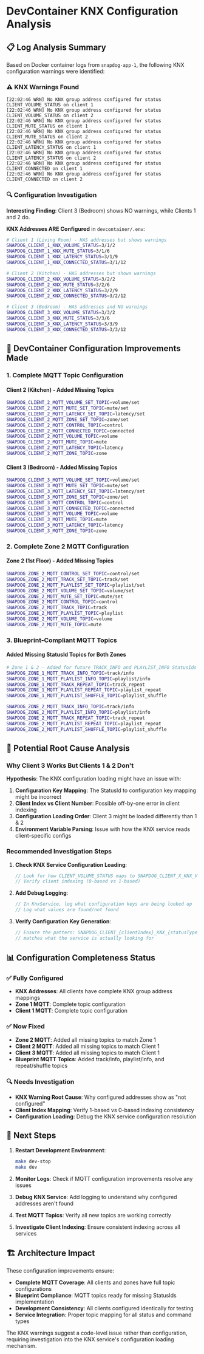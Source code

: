 # DevContainer KNX Configuration Analysis

## 📋 Log Analysis Summary

Based on Docker container logs from `snapdog-app-1`, the following KNX configuration warnings were identified:

### ⚠️ KNX Warnings Found

```
[22:02:46 WRN] No KNX group address configured for status CLIENT_VOLUME_STATUS on client 1
[22:02:46 WRN] No KNX group address configured for status CLIENT_VOLUME_STATUS on client 2
[22:02:46 WRN] No KNX group address configured for status CLIENT_MUTE_STATUS on client 1
[22:02:46 WRN] No KNX group address configured for status CLIENT_MUTE_STATUS on client 2
[22:02:46 WRN] No KNX group address configured for status CLIENT_LATENCY_STATUS on client 1
[22:02:46 WRN] No KNX group address configured for status CLIENT_LATENCY_STATUS on client 2
[22:02:46 WRN] No KNX group address configured for status CLIENT_CONNECTED on client 1
[22:02:46 WRN] No KNX group address configured for status CLIENT_CONNECTED on client 2
```

### 🔍 Configuration Investigation

**Interesting Finding**: Client 3 (Bedroom) shows NO warnings, while Clients 1 and 2 do.

**KNX Addresses ARE Configured** in `devcontainer/.env`:
```bash
# Client 1 (Living Room) - HAS addresses but shows warnings
SNAPDOG_CLIENT_1_KNX_VOLUME_STATUS=3/1/2
SNAPDOG_CLIENT_1_KNX_MUTE_STATUS=3/1/6
SNAPDOG_CLIENT_1_KNX_LATENCY_STATUS=3/1/9
SNAPDOG_CLIENT_1_KNX_CONNECTED_STATUS=3/1/12

# Client 2 (Kitchen) - HAS addresses but shows warnings
SNAPDOG_CLIENT_2_KNX_VOLUME_STATUS=3/2/2
SNAPDOG_CLIENT_2_KNX_MUTE_STATUS=3/2/6
SNAPDOG_CLIENT_2_KNX_LATENCY_STATUS=3/2/9
SNAPDOG_CLIENT_2_KNX_CONNECTED_STATUS=3/2/12

# Client 3 (Bedroom) - HAS addresses and NO warnings
SNAPDOG_CLIENT_3_KNX_VOLUME_STATUS=3/3/2
SNAPDOG_CLIENT_3_KNX_MUTE_STATUS=3/3/6
SNAPDOG_CLIENT_3_KNX_LATENCY_STATUS=3/3/9
SNAPDOG_CLIENT_3_KNX_CONNECTED_STATUS=3/3/12
```

## 🚀 DevContainer Configuration Improvements Made

### 1. **Complete MQTT Topic Configuration**

#### Client 2 (Kitchen) - Added Missing Topics
```bash
SNAPDOG_CLIENT_2_MQTT_VOLUME_SET_TOPIC=volume/set
SNAPDOG_CLIENT_2_MQTT_MUTE_SET_TOPIC=mute/set
SNAPDOG_CLIENT_2_MQTT_LATENCY_SET_TOPIC=latency/set
SNAPDOG_CLIENT_2_MQTT_ZONE_SET_TOPIC=zone/set
SNAPDOG_CLIENT_2_MQTT_CONTROL_TOPIC=control
SNAPDOG_CLIENT_2_MQTT_CONNECTED_TOPIC=connected
SNAPDOG_CLIENT_2_MQTT_VOLUME_TOPIC=volume
SNAPDOG_CLIENT_2_MQTT_MUTE_TOPIC=mute
SNAPDOG_CLIENT_2_MQTT_LATENCY_TOPIC=latency
SNAPDOG_CLIENT_2_MQTT_ZONE_TOPIC=zone
```

#### Client 3 (Bedroom) - Added Missing Topics
```bash
SNAPDOG_CLIENT_3_MQTT_VOLUME_SET_TOPIC=volume/set
SNAPDOG_CLIENT_3_MQTT_MUTE_SET_TOPIC=mute/set
SNAPDOG_CLIENT_3_MQTT_LATENCY_SET_TOPIC=latency/set
SNAPDOG_CLIENT_3_MQTT_ZONE_SET_TOPIC=zone/set
SNAPDOG_CLIENT_3_MQTT_CONTROL_TOPIC=control
SNAPDOG_CLIENT_3_MQTT_CONNECTED_TOPIC=connected
SNAPDOG_CLIENT_3_MQTT_VOLUME_TOPIC=volume
SNAPDOG_CLIENT_3_MQTT_MUTE_TOPIC=mute
SNAPDOG_CLIENT_3_MQTT_LATENCY_TOPIC=latency
SNAPDOG_CLIENT_3_MQTT_ZONE_TOPIC=zone
```

### 2. **Complete Zone 2 MQTT Configuration**

#### Zone 2 (1st Floor) - Added Missing Topics
```bash
SNAPDOG_ZONE_2_MQTT_CONTROL_SET_TOPIC=control/set
SNAPDOG_ZONE_2_MQTT_TRACK_SET_TOPIC=track/set
SNAPDOG_ZONE_2_MQTT_PLAYLIST_SET_TOPIC=playlist/set
SNAPDOG_ZONE_2_MQTT_VOLUME_SET_TOPIC=volume/set
SNAPDOG_ZONE_2_MQTT_MUTE_SET_TOPIC=mute/set
SNAPDOG_ZONE_2_MQTT_CONTROL_TOPIC=control
SNAPDOG_ZONE_2_MQTT_TRACK_TOPIC=track
SNAPDOG_ZONE_2_MQTT_PLAYLIST_TOPIC=playlist
SNAPDOG_ZONE_2_MQTT_VOLUME_TOPIC=volume
SNAPDOG_ZONE_2_MQTT_MUTE_TOPIC=mute
```

### 3. **Blueprint-Compliant MQTT Topics**

#### Added Missing StatusId Topics for Both Zones
```bash
# Zone 1 & 2 - Added for future TRACK_INFO and PLAYLIST_INFO StatusIds
SNAPDOG_ZONE_1_MQTT_TRACK_INFO_TOPIC=track/info
SNAPDOG_ZONE_1_MQTT_PLAYLIST_INFO_TOPIC=playlist/info
SNAPDOG_ZONE_1_MQTT_TRACK_REPEAT_TOPIC=track_repeat
SNAPDOG_ZONE_1_MQTT_PLAYLIST_REPEAT_TOPIC=playlist_repeat
SNAPDOG_ZONE_1_MQTT_PLAYLIST_SHUFFLE_TOPIC=playlist_shuffle

SNAPDOG_ZONE_2_MQTT_TRACK_INFO_TOPIC=track/info
SNAPDOG_ZONE_2_MQTT_PLAYLIST_INFO_TOPIC=playlist/info
SNAPDOG_ZONE_2_MQTT_TRACK_REPEAT_TOPIC=track_repeat
SNAPDOG_ZONE_2_MQTT_PLAYLIST_REPEAT_TOPIC=playlist_repeat
SNAPDOG_ZONE_2_MQTT_PLAYLIST_SHUFFLE_TOPIC=playlist_shuffle
```

## 🔧 Potential Root Cause Analysis

### Why Client 3 Works But Clients 1 & 2 Don't

**Hypothesis**: The KNX configuration loading might have an issue with:

1. **Configuration Key Mapping**: The StatusId to configuration key mapping might be incorrect
2. **Client Index vs Client Number**: Possible off-by-one error in client indexing
3. **Configuration Loading Order**: Client 3 might be loaded differently than 1 & 2
4. **Environment Variable Parsing**: Issue with how the KNX service reads client-specific configs

### Recommended Investigation Steps

1. **Check KNX Service Configuration Loading**:
   ```csharp
   // Look for how CLIENT_VOLUME_STATUS maps to SNAPDOG_CLIENT_X_KNX_VOLUME_STATUS
   // Verify client indexing (0-based vs 1-based)
   ```

2. **Add Debug Logging**:
   ```csharp
   // In KnxService, log what configuration keys are being looked up
   // Log what values are found/not found
   ```

3. **Verify Configuration Key Generation**:
   ```csharp
   // Ensure the pattern: SNAPDOG_CLIENT_{clientIndex}_KNX_{statusType}_STATUS
   // matches what the service is actually looking for
   ```

## 📊 Configuration Completeness Status

### ✅ Fully Configured
- **KNX Addresses**: All clients have complete KNX group address mappings
- **Zone 1 MQTT**: Complete topic configuration
- **Client 1 MQTT**: Complete topic configuration

### ✅ Now Fixed
- **Zone 2 MQTT**: Added all missing topics to match Zone 1
- **Client 2 MQTT**: Added all missing topics to match Client 1  
- **Client 3 MQTT**: Added all missing topics to match Client 1
- **Blueprint MQTT Topics**: Added track/info, playlist/info, and repeat/shuffle topics

### 🔍 Needs Investigation
- **KNX Warning Root Cause**: Why configured addresses show as "not configured"
- **Client Index Mapping**: Verify 1-based vs 0-based indexing consistency
- **Configuration Loading**: Debug the KNX service configuration resolution

## 🎯 Next Steps

1. **Restart Development Environment**:
   ```bash
   make dev-stop
   make dev
   ```

2. **Monitor Logs**: Check if MQTT configuration improvements resolve any issues

3. **Debug KNX Service**: Add logging to understand why configured addresses aren't found

4. **Test MQTT Topics**: Verify all new topics are working correctly

5. **Investigate Client Indexing**: Ensure consistent indexing across all services

## 🏗️ Architecture Impact

These configuration improvements ensure:

- **Complete MQTT Coverage**: All clients and zones have full topic configurations
- **Blueprint Compliance**: MQTT topics ready for missing StatusIds implementation
- **Development Consistency**: All clients configured identically for testing
- **Service Integration**: Proper topic mapping for all status and command types

The KNX warnings suggest a code-level issue rather than configuration, requiring investigation into the KNX service's configuration loading mechanism.
